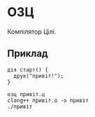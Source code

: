 # ОЗЦ

Компілятор Цілі.

## Приклад

```ціль
дія старт() {
  друк("привіт!");
}
```

```shell
озц привіт.ц
clang++ привіт.o -o привіт
./привіт
```